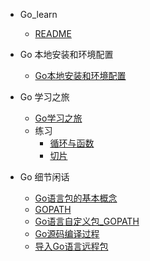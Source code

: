 - Go_learn
  - [README](README.md)

- Go 本地安装和环境配置
  - [Go本地安装和环境配置](Go本地安装和环境配置.md)

- Go 学习之旅
  - [Go学习之旅](Go学习之旅/Go学习之旅.md)
  - 练习
    - [循环与函数](Go学习之旅/循环与函数.md)
    - [切片](Go学习之旅/切片.md)

- Go 细节闲话
  - [Go语言包的基本概念](Go细节闲话/Go语言包的基本概念.md)
  - [GOPATH](Go细节闲话/GOPATH.md)
  - [Go语言自定义包_GOPATH](Go细节闲话/Go语言自定义包_GOPATH.md)
  - [Go源码编译过程](Go细节闲话/Go源码编译过程.md)
  - [导入Go语言远程包](Go细节闲话/导入Go语言远程包.md)

